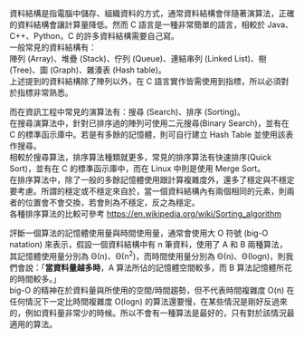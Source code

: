 資料結構是指電腦中儲存、組織資料的方式，通常資料結構會伴隨著演算法，正確的資料結構會讓計算量降低。然而 C 語言是一種非常簡單的語言，相較於 Java、C++、Python，C 的許多資料結構需要自己寫。\
一般常見的資料結構有：\
陣列 (Array)、堆疊 (Stack)、佇列 (Queue)、連結串列 (Linked List)、樹 (Tree)、圖 (Graph)、雜湊表 (Hash table)。\
上述提到的資料結構除了陣列以外，在 C 語言實作皆需使用到指標，所以必須對於指標非常熟悉。

而在資訊工程中常見的演算法有：搜尋 (Search)、排序 (Sorting)。\
在搜尋演算法中，針對已排序過的陣列可使用二元搜尋(Binary Search)，並有在 C 的標準函示庫中。若是有多餘的記憶體，則可自行建立 Hash Table 並使用該表作搜尋。\
相較於搜尋算法，排序算法種類就更多，常見的排序算法有快速排序(Quick Sort)，並有在 C 的標準函示庫中，而在 Linux 中則是使用 Merge Sort。\
在排序算法中，除了一般的多餘記憶體使用跟計算複雜度外，還多了穩定與不穩定要考慮。所謂的穩定或不穩定來自於，當一個資料結構內有兩個相同的元素，則兩者的位置會不會交換，若會則為不穩定，反之為穩定。\
各種排序算法的比較可參考 https://en.wikipedia.org/wiki/Sorting_algorithm 

評斷一個算法的記憶體使用量與時間使用量，通常會使用大 O 符號 (big-O natation) 來表示，假設一個資料結構中有 n 筆資料，使用了 A 和 B 兩種算法，其記憶體使用量分別為 Θ(n)、Θ(n<sup>2</sup>)，而時間使用量分別為 Θ(n)、Θ(logn)，則我們會說：「**當資料量越多時**，A 算法所佔的記憶體空間較多，而 B 算法記憶體所花的時間較多。」\
big-O 的精神在於資料量與所使用的空間/時間趨勢，但不代表時間複雜度 O(n) 在任何情況下一定比時間複雜度 O(logn) 的算法還要慢，在某些情況是剛好反過來的，例如資料量非常少的時候。所以不會有一種算法是最好的，只有對於該情況最適用的算法。
